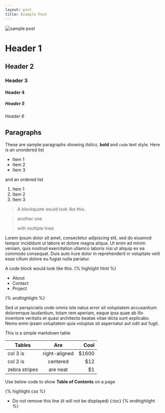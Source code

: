 ```yaml
---
layout: post
title: Example Post
---
```


![sample post]({{site.baseurl}}/images/image-2.png)


# Header 1

## Header 2

### Header 3

#### Header 4

##### Header 5

###### Header 6



## Paragraphs

These are sample paragraphs showing *italics*, **bold** and ``code`` text style. Here is an unordered  list 

* Item 1
* Item 2
* Item 3

and an ordered list

1. Item 1
2. Item 2
3. Item 3

>A blockquote would look like this.

> another one 
>
> with multiple lines




Lorem ipsum dolor sit amet, consectetur adipiscing elit, sed do eiusmod tempor incididunt ut labore et dolore magna aliqua. Ut enim ad minim veniam, quis nostrud exercitation ullamco laboris nisi ut aliquip ex ea commodo consequat. Duis aute irure dolor in reprehenderit in voluptate velit esse cillum dolore eu fugiat nulla pariatur.

A code block would look like this.
{% highlight html %}

<div class="nav">
    <ul>
        <li>About</li>
        <li>Contact</li>
        <li>Project</li>
    </ul>
</div>


{% endhighlight %}

Sed ut perspiciatis unde omnis iste natus error sit voluptatem accusantium doloremque laudantium, totam rem aperiam, eaque ipsa quae ab illo inventore veritatis et quasi architecto beatae vitae dicta sunt explicabo. Nemo enim ipsam voluptatem quia voluptas sit aspernatur aut odit aut fugit.

This is a simple markdown table

| Tables        | Are           | Cool  |
| ------------- |:-------------:| -----:|
| col 3 is      | right-aligned | $1600 |
| col 2 is      | centered      |   $12 |
| zebra stripes | are neat      |    $1 |



Use below code to show **Table of Contents** on a page

{% highlight css %}
* Do not remove this line (it will not be displayed) 
{:toc}
{% endhighlight %}